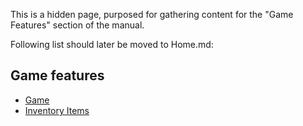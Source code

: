 This is a hidden page, purposed for gathering content for the "Game Features" section of the manual.

Following list should later be moved to Home.md:

## Game features

- [Game](_Game)
- [Inventory Items](_InventoryItems)
